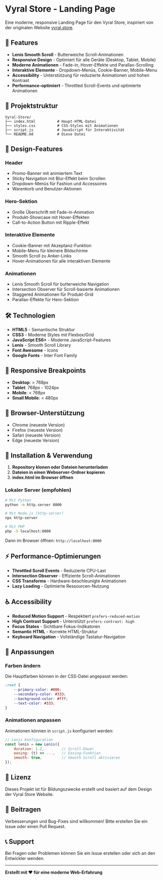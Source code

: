 # Vyral Store - Landing Page

Eine moderne, responsive Landing Page für den Vyral Store, inspiriert von der originalen Website [vyral.store](https://vyral.store/).

## 🚀 Features

- **Lenis Smooth Scroll** - Butterweiche Scroll-Animationen
- **Responsive Design** - Optimiert für alle Geräte (Desktop, Tablet, Mobile)
- **Moderne Animationen** - Fade-in, Hover-Effekte und Parallax-Scrolling
- **Interaktive Elemente** - Dropdown-Menüs, Cookie-Banner, Mobile-Menu
- **Accessibility** - Unterstützung für reduzierte Animationen und hohen Kontrast
- **Performance-optimiert** - Throttled Scroll-Events und optimierte Animationen

## 📁 Projektstruktur

```
Vyral-Store/
├── index.html          # Haupt-HTML-Datei
├── styles.css          # CSS-Styles mit Animationen
├── script.js           # JavaScript für Interaktivität
└── README.md           # Diese Datei
```

## 🎨 Design-Features

### Header
- Promo-Banner mit animiertem Text
- Sticky Navigation mit Blur-Effekt beim Scrollen
- Dropdown-Menüs für Fashion und Accessoires
- Warenkorb und Benutzer-Aktionen

### Hero-Sektion
- Große Überschrift mit Fade-in-Animation
- Produkt-Showcase mit Hover-Effekten
- Call-to-Action Button mit Ripple-Effekt

### Interaktive Elemente
- Cookie-Banner mit Akzeptanz-Funktion
- Mobile-Menu für kleinere Bildschirme
- Smooth Scroll zu Anker-Links
- Hover-Animationen für alle interaktiven Elemente

### Animationen
- Lenis Smooth Scroll für butterweiche Navigation
- Intersection Observer für Scroll-basierte Animationen
- Staggered Animationen für Produkt-Grid
- Parallax-Effekte für Hero-Sektion

## 🛠️ Technologien

- **HTML5** - Semantische Struktur
- **CSS3** - Moderne Styles mit Flexbox/Grid
- **JavaScript ES6+** - Moderne JavaScript-Features
- **Lenis** - Smooth Scroll Library
- **Font Awesome** - Icons
- **Google Fonts** - Inter Font Family

## 📱 Responsive Breakpoints

- **Desktop**: > 768px
- **Tablet**: 768px - 1024px
- **Mobile**: < 768px
- **Small Mobile**: < 480px

## 🎯 Browser-Unterstützung

- Chrome (neueste Version)
- Firefox (neueste Version)
- Safari (neueste Version)
- Edge (neueste Version)

## 🚀 Installation & Verwendung

1. **Repository klonen oder Dateien herunterladen**
2. **Dateien in einen Webserver-Ordner kopieren**
3. **index.html im Browser öffnen**

### Lokaler Server (empfohlen)

```bash
# Mit Python
python -m http.server 8000

# Mit Node.js (http-server)
npx http-server

# Mit PHP
php -S localhost:8000
```

Dann im Browser öffnen: `http://localhost:8000`

## ⚡ Performance-Optimierungen

- **Throttled Scroll Events** - Reduzierte CPU-Last
- **Intersection Observer** - Effiziente Scroll-Animationen
- **CSS Transforms** - Hardware-beschleunigte Animationen
- **Lazy Loading** - Optimierte Ressourcen-Nutzung

## ♿ Accessibility

- **Reduced Motion Support** - Respektiert `prefers-reduced-motion`
- **High Contrast Support** - Unterstützt `prefers-contrast: high`
- **Focus States** - Sichtbare Fokus-Indikatoren
- **Semantic HTML** - Korrekte HTML-Struktur
- **Keyboard Navigation** - Vollständige Tastatur-Navigation

## 🎨 Anpassungen

### Farben ändern
Die Hauptfarben können in der CSS-Datei angepasst werden:

```css
:root {
    --primary-color: #000;
    --secondary-color: #333;
    --background-color: #fff;
    --text-color: #333;
}
```

### Animationen anpassen
Animationen können in `script.js` konfiguriert werden:

```javascript
// Lenis Konfiguration
const lenis = new Lenis({
    duration: 1.2,        // Scroll-Dauer
    easing: (t) => ...,   // Easing-Funktion
    smooth: true,         // Smooth Scroll aktivieren
});
```

## 📄 Lizenz

Dieses Projekt ist für Bildungszwecke erstellt und basiert auf dem Design der Vyral Store Website.

## 🤝 Beitragen

Verbesserungen und Bug-Fixes sind willkommen! Bitte erstellen Sie ein Issue oder einen Pull Request.

## 📞 Support

Bei Fragen oder Problemen können Sie ein Issue erstellen oder sich an den Entwickler wenden.

---

**Erstellt mit ❤️ für eine moderne Web-Erfahrung**
